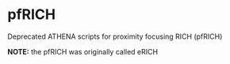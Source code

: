 # pfRICH

Deprecated ATHENA scripts for proximity focusing RICH (pfRICH)

**NOTE:** the pfRICH was originally called eRICH
